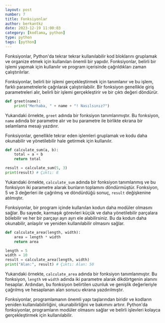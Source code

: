 ```yaml
---
layout: post
number: 7
title: Fonksiyonlar
author: berkantkz
date: 2023-12-19 11:00:03
category: [kodlama, python]
type: python
tags: [python]
---
```

Fonksiyonlar, Python'da tekrar tekrar kullanılabilir kod bloklarını gruplamak ve organize etmek için kullanılan önemli bir yapıdır. Fonksiyonlar, belirli bir işlemi yapmak için kullanılır ve program içerisinde çağrıldıkları zaman çalıştırılırlar.

Fonksiyonlar, belirli bir işlemi gerçekleştirmek için tanımlanır ve bu işlem, farklı parametrelerle çağrılarak çalıştırılabilir. Bir fonksiyon genellikle giriş parametreleri alır, belirli bir işlemi gerçekleştirir ve bir çıktı değeri döndürür.

```python
def greet(name):
    print("Merhaba, " + name + "! Nasılsınız?")
```

Yukarıdaki örnekte, `greet` adında bir fonksiyon tanımlanmıştır. Bu fonksiyon, `name` adında bir parametre alır ve bu parametre ile birlikte ekrana bir selamlama mesajı yazdırır.

Fonksiyonlar, genellikle tekrar eden işlemleri gruplamak ve kodu daha okunabilir ve yönetilebilir hale getirmek için kullanılır.

```python
def calculate_sum(a, b):
    total = a + b
    return total

result = calculate_sum(5, 3)
print(result) # Çıktı: 8
```

Yukarıdaki örnekte, `calculate_sum` adında bir fonksiyon tanımlanmış ve bu fonksiyon iki parametre alarak bunların toplamını döndürmüştür. Fonksiyon, 5 ve 3 değerleri ile çağrılmış ve döndürdüğü sonuç, `result` değişkenine atılmıştır.

Fonksiyonlar, bir program içinde kullanılan kodun daha modüler olmasını sağlar. Bu sayede, karmaşık görevleri küçük ve daha yönetilebilir parçalara bölebilir ve her bir parçayı ayrı ayrı ele alabilirsiniz. Bu da kodun daha okunabilir, anlaşılır ve yeniden kullanılabilir olmasını sağlar.

```python
def calculate_area(length, width):
    area = length * width
    return area

length = 5
width = 10
result = calculate_area(length, width)
print("Alan:", result) # Çıktı: Alan: 50
```

Yukarıdaki örnekte, `calculate_area` adında bir fonksiyon tanımlanmıştır. Bu fonksiyon, `length` ve `width` adında iki parametre alarak dikdörtgenin alanını hesaplar. Ardından, bu fonksiyon belirtilen uzunluk ve genişlik değerleriyle çağrılmış ve hesaplanan alan sonucu ekrana yazdırılmıştır.

Fonksiyonlar, programlamanın önemli yapı taşlarından biridir ve kodların yeniden kullanılabilirliğini, okunabilirliğini ve bakımını artırır. Python'da fonksiyonlar, programların modüler olmasını sağlar ve belirli işlevleri kolayca gerçekleştirmek için kullanılabilir.
